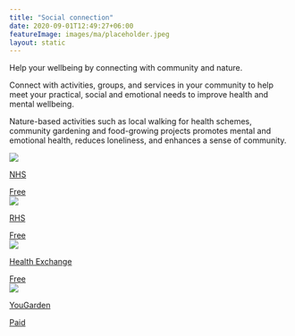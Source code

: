 ```yaml
---
title: "Social connection"
date: 2020-09-01T12:49:27+06:00
featureImage: images/ma/placeholder.jpeg
layout: static
---
```


Help your wellbeing by connecting with community and nature.

Connect with activities, groups, and services in your community to help meet your practical, social and emotional needs to improve health and mental wellbeing.

Nature-based activities such as local walking for health schemes, community gardening and food-growing projects promotes mental and emotional health, reduces loneliness, and enhances a sense of community.

<a class="ma-link" href="https://www.england.nhs.uk/personalisedcare/social-prescribing/"><div class="ma-card ma-card-Health"><div class="ma-icon"><img src ="/images/icon-check.png"/></div><div class="ma-name"><p>NHS</p></div><div class="ma-paid-text"><span>Free </span></div></div></a><a class="ma-link" href="https://www.rhs.org.uk/advice/health-and-wellbeing/articles/social-prescribing"><div class="ma-card ma-card-Health"><div class="ma-icon"><img src ="/images/icon-check.png"/></div><div class="ma-name"><p>RHS</p></div><div class="ma-paid-text"><span>Free </span></div></div></a><a class="ma-link" href="https://socialprescribing.healthexchange.org.uk/"><div class="ma-card ma-card-Health"><div class="ma-icon"><img src ="/images/icon-check.png"/></div><div class="ma-name"><p>Health Exchange</p></div><div class="ma-paid-text"><span>Free </span></div></div></a><a class="ma-link" href="https://www.awin1.com/cread.php?awinmid=5686&awinaffid=1198638&ued=https%3A%2F%2Fwww.yougarden.com"><div class="ma-card ma-card-Health"><div class="ma-icon"><img src ="/images/icon-pound.png"/></div><div class="ma-name"><p>YouGarden</p></div><div class="ma-paid-text"><span>Paid</span></div></div></a>  

<br/><br/>






